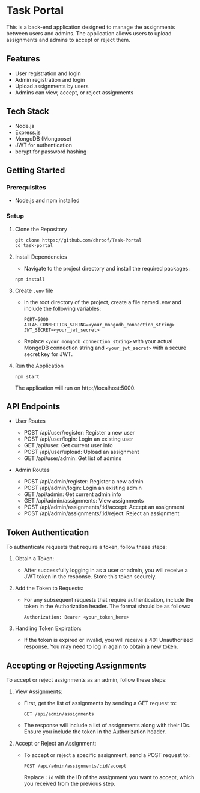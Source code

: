 # Task Portal

This is a back-end application designed to manage the assignments between users and admins. The application allows users to upload assignments and admins to accept or reject them.

## Features

- User registration and login
- Admin registration and login
- Upload assignments by users
- Admins can view, accept, or reject assignments

## Tech Stack

- Node.js
- Express.js
- MongoDB (Mongoose)
- JWT for authentication
- bcrypt for password hashing

## Getting Started

### Prerequisites

- Node.js and npm installed

### Setup

1. Clone the Repository

   ```
   git clone https://github.com/dhroof/Task-Portal
   cd task-portal
   ```

2. Install Dependencies

   - Navigate to the project directory and install the required packages:

   ```
   npm install
   ```

3. Create `.env` file
   - In the root directory of the project, create a file named .env and include the following variables:
     ```
     PORT=5000
     ATLAS_CONNECTION_STRING=<your_mongodb_connection_string>
     JWT_SECRET=<your_jwt_secret>
     ```
   - Replace `<your_mongodb_connection_string>` with your actual MongoDB connection string and `<your_jwt_secret>` with a secure secret key for JWT.
   
5. Run the Application
   ```
   npm start
   ```
   The application will run on http://localhost:5000.


## API Endpoints

- User Routes

  - POST /api/user/register: Register a new user
  - POST /api/user/login: Login an existing user
  - GET /api/user: Get current user info
  - POST /api/user/upload: Upload an assignment
  - GET /api/user/admin: Get list of admins

- Admin Routes
  - POST /api/admin/register: Register a new admin
  - POST /api/admin/login: Login an existing admin
  - GET /api/admin: Get current admin info
  - GET /api/admin/assignments: View assignments
  - POST /api/admin/assignments/:id/accept: Accept an assignment
  - POST /api/admin/assignments/:id/reject: Reject an assignment


## Token Authentication

To authenticate requests that require a token, follow these steps:

1. Obtain a Token:
   - After successfully logging in as a user or admin, you will receive a JWT token in the response. Store this token securely.
     
2. Add the Token to Requests:
   - For any subsequent requests that require authentication, include the token in the Authorization header. The format should be as follows:
     ```
     Authorization: Bearer <your_token_here>
     ```

3. Handling Token Expiration:
   - If the token is expired or invalid, you will receive a 401 Unauthorized response. You may need to log in again to obtain a new token.
  

## Accepting or Rejecting Assignments

To accept or reject assignments as an admin, follow these steps:

1. View Assignments:
   - First, get the list of assignments by sending a GET request to:
     ```
     GET /api/admin/assignments
     ```
   - The response will include a list of assignments along with their IDs. Ensure you include the token in the Authorization header. 

3. Accept or Reject an Assignment:
   - To accept or reject a specific assignment, send a POST request to:
     
     ```
     POST /api/admin/assignments/:id/accept
     ```

     Replace `:id` with the ID of the assignment you want to accept, which you received from the previous step.
